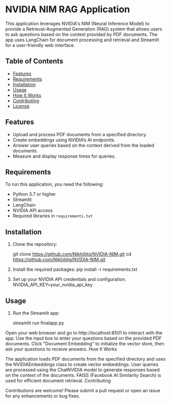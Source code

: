 # NVIDIA NIM RAG Application

This application leverages NVIDIA's NIM (Neural Inference Model) to provide a Retrieval-Augmented Generation (RAG) system that allows users to ask questions based on the context provided by PDF documents. The app uses LangChain for document processing and retrieval and Streamlit for a user-friendly web interface.

## Table of Contents
- [Features](#features)
- [Requirements](#requirements)
- [Installation](#installation)
- [Usage](#usage)
- [How It Works](#how-it-works)
- [Contributing](#contributing)
- [License](#license)
  
## Features
- Upload and process PDF documents from a specified directory.
- Create embeddings using NVIDIA’s AI endpoints.
- Answer user queries based on the context derived from the loaded documents.
- Measure and display response times for queries.

## Requirements
To run this application, you need the following:
- Python 3.7 or higher
- Streamlit
- LangChain
- NVIDIA API access
- Required libraries in `requirements.txt`

## Installation
1. Clone the repository:

   git clone <https://github.com/Nikhiliitg/NVIDIA-NIM.git>
   cd <https://github.com/Nikhiliitg/NVIDIA-NIM.git>

2. Install the required packages:
    pip install -r requirements.txt

3. Set up your NVIDIA API credentials and configuration.
    NVIDIA_API_KEY=your_nvidia_api_key


## Usage

1. Run the Streamlit app:

   streamlit run finalapp.py
   
Open your web browser and go to http://localhost:8501 to interact with the app.
Use the input box to enter your questions based on the provided PDF documents. Click "Document Embedding" to initialize the vector store, then ask your questions to receive answers.
How It Works

The application loads PDF documents from the specified directory and uses the NVIDIAEmbeddings class to create vector embeddings.
User queries are processed using the ChatNVIDIA model to generate responses based on the context of the documents.
FAISS (Facebook AI Similarity Search) is used for efficient document retrieval.
Contributing

Contributions are welcome! Please submit a pull request or open an issue for any enhancements or bug fixes.

